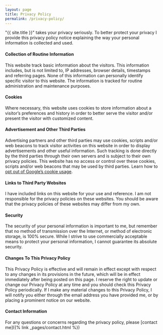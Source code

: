```yaml
---
layout: page
title: Privacy Policy
permalink: /privacy-policy/
---
```

"{{ site.title }}" takes your privacy seriously. To better protect your privacy I provide this privacy policy notice explaining the way your personal information is collected and used.

#### Collection of Routine Information
This website track basic information about the visitors. This information includes, but is not limited to, IP addresses, browser details, timestamps and referring pages. None of this information can personally identify specific visitor to this website. The information is tracked for routine administration and maintenance purposes.

#### Cookies
Where necessary, this website uses cookies to store information about a visitor’s preferences and history in order to better serve the visitor and/or present the visitor with customized content.

#### Advertisement and Other Third Parties
Advertising partners and other third parties may use cookies, scripts and/or web beacons to track visitor activities on this website in order to display advertisements and other useful information. Such tracking is done directly by the third parties through their own servers and is subject to their own privacy policies. This website has no access or control over these cookies, scripts and/or web beacons that may be used by third parties. Learn how to [opt out of Google’s cookie usage](http://www.google.com/privacy_ads.html).

#### Links to Third Party Websites
I have included links on this website for your use and reference. I am not responsible for the privacy policies on these websites. You should be aware that the privacy policies of these websites may differ from my own.

#### Security
The security of your personal information is important to me, but remember that no method of transmission over the Internet, or method of electronic storage, is 100% secure. While I strive to use commercially acceptable means to protect your personal information, I cannot guarantee its absolute security.

#### Changes To This Privacy Policy
This Privacy Policy is effective and will remain in effect except with respect to any changes in its provisions in the future, which will be in effect immediately after being posted on this page.
I reserve the right to update or change our Privacy Policy at any time and you should check this Privacy Policy periodically. If I make any material changes to this Privacy Policy, I will notify you either through the email address you have provided me, or by placing a prominent notice on our website.

#### Contact Information
For any questions or concerns regarding the privacy policy, please [contact me]({% link _pages/contact.html %})
